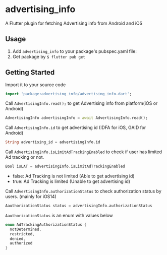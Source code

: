 # advertising_info

A Flutter plugin for fetching Advertising info from Android and iOS
## Usage

1. Add `advertising_info` to your package's pubspec.yaml file:
1. Get package by `$ flutter pub get`


## Getting Started

Import it to your source code
```dart
import 'package:advertising_info/advertising_info.dart';
```

Call  `AdvertisingInfo.read();` to get Advertising info from platform(iOS or Android)
```dart
AdvertisingInfo advertisingInfo = await AdvertisingInfo.read();
```

Call `AdvertisingInfo.id` to get advertising id (IDFA for iOS, GAID for Android)

```dart
String advertising_id = advertisingInfo.id
```

Call `AdvertisingInfo.isLimitAdTrackingEnabled` to check if user has limited Ad tracking or not.
```dart
Bool isLAT = advertisingInfo.isLimitAdTrackingEnabled
```
- false: Ad Tracking is not limited (Able to get advertising id)
- true: Ad Tracking is limited (Unable to get advertising id)

Call `AdvertisingInfo.authorizationStatus` to check authorization status by users. (mainly for iOS14)
```dart
AauthorizationStatus status = advertisingInfo.authorizationStatus
```

`AauthorizationStatus` is an enum with values below
```dart
enum AdTrackingAuthorizationStatus {
  notDetermined,
  restricted,
  denied,
  authorized
}
```
